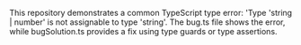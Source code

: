 This repository demonstrates a common TypeScript type error: 'Type 'string | number' is not assignable to type 'string'.  The bug.ts file shows the error, while bugSolution.ts provides a fix using type guards or type assertions.